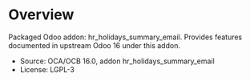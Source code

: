 # Overview

Packaged Odoo addon: hr_holidays_summary_email. Provides features documented in upstream Odoo 16 under this addon.

- Source: OCA/OCB 16.0, addon hr_holidays_summary_email
- License: LGPL-3
